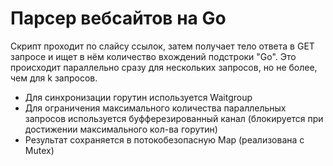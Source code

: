 # Парсер вебсайтов на Go
Скрипт проходит по слайсу ссылок, затем получает тело ответа в GET запросе и ищет в нём количество вхождений подстроки "Go".
Это происходит параллельно сразу для нескольких запросов, но не более, чем для k запросов.

- Для синхронизации горутин используется Waitgroup
- Для ограничения максимального количества параллельных запросов используется буфферезированный канал (блокируется при достижении максимального кол-ва горутин)
- Результат сохраняется в потокобезопасную Map (реализована с Mutex)
